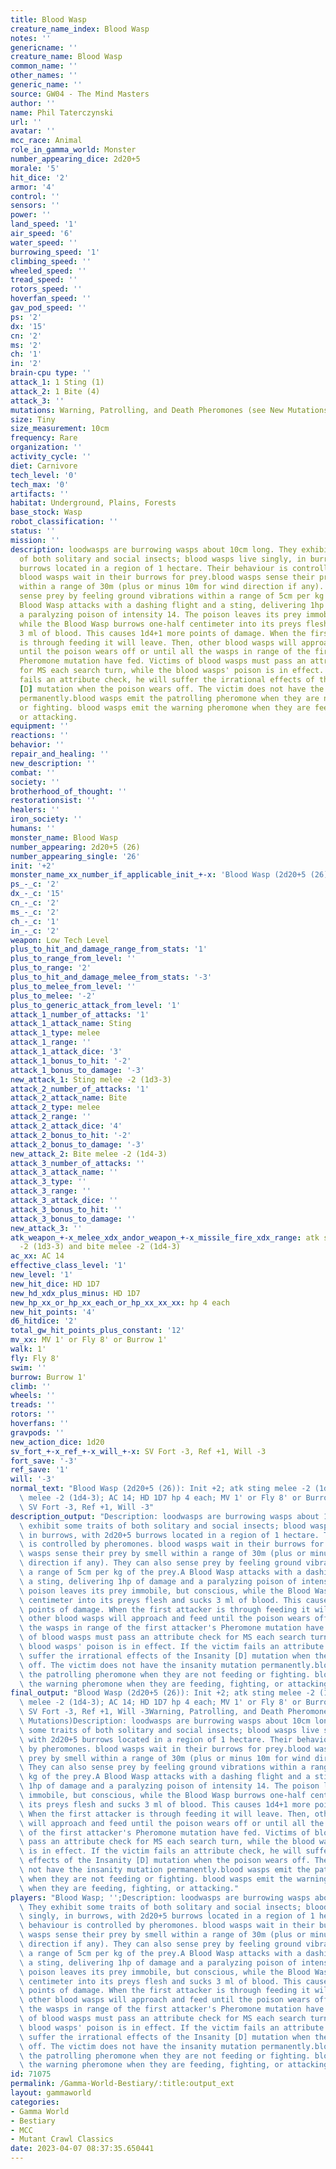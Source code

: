 ```yaml
---
title: Blood Wasp
creature_name_index: Blood Wasp
notes: ''
genericname: ''
creature_name: Blood Wasp
common_name: ''
other_names: ''
generic_name: ''
source: GW04 - The Mind Masters
author: ''
name: Phil Taterczynski
url: ''
avatar: ''
mcc_race: Animal
role_in_gamma_world: Monster
number_appearing_dice: 2d20+5
morale: '5'
hit_dice: '2'
armor: '4'
control: ''
sensors: ''
power: ''
land_speed: '1'
air_speed: '6'
water_speed: ''
burrowing_speed: '1'
climbing_speed: ''
wheeled_speed: ''
tread_speed: ''
rotors_speed: ''
hoverfan_speed: ''
gav_pod_speed: ''
ps: '2'
dx: '15'
cn: '2'
ms: '2'
ch: '1'
in: '2'
brain-cpu type: ''
attack_1: 1 Sting (1)
attack_2: 1 Bite (4)
attack_3: ''
mutations: Warning, Patrolling, and Death Pheromones (see New Mutations)
size: Tiny
size_measurement: 10cm
frequency: Rare
organization: ''
activity_cycle: ''
diet: Carnivore
tech_level: '0'
tech_max: '0'
artifacts: ''
habitat: Underground, Plains, Forests
base_stock: Wasp
robot_classification: ''
status: ''
mission: ''
description: loodwasps are burrowing wasps about 10cm long. They exhibit some traits
  of both solitary and social insects; blood wasps live singly, in burrows, with 2d20+5
  burrows located in a region of 1 hectare. Their behaviour is controlled by pheromones.
  blood wasps wait in their burrows for prey.blood wasps sense their prey by smell
  within a range of 30m (plus or minus 10m for wind direction if any). They can also
  sense prey by feeling ground vibrations within a range of 5cm per kg of the prey.A
  Blood Wasp attacks with a dashing flight and a sting, delivering 1hp of damage and
  a paralyzing poison of intensity 14. The poison leaves its prey immobile, but conscious,
  while the Blood Wasp burrows one-half centimeter into its preys flesh and sucks
  3 ml of blood. This causes 1d4+1 more points of damage. When the first attacker
  is through feeding it will leave. Then, other blood wasps will approach and feed
  until the poison wears off or until all the wasps in range of the first attacker's
  Pheromone mutation have fed. Victims of blood wasps must pass an attribute check
  for MS each search turn, while the blood wasps' poison is in effect. If the victim
  fails an attribute check, he will suffer the irrational effects of the Insanity
  [D] mutation when the poison wears off. The victim does not have the insanity mutation
  permanently.blood wasps emit the patrolling pheromone when they are not feeding
  or fighting. blood wasps emit the warning pheromone when they are feeding, fighting,
  or attacking.
equipment: ''
reactions: ''
behavior: ''
repair_and_healing: ''
new_description: ''
combat: ''
society: ''
brotherhood_of_thought: ''
restorationsist: ''
healers: ''
iron_society: ''
humans: ''
monster_name: Blood Wasp
number_appearing: 2d20+5 (26)
number_appearing_single: '26'
init: '+2'
monster_name_xx_number_if_applicable_init_+-x: 'Blood Wasp (2d20+5 (26)): Init +2'
ps_-_c: '2'
dx_-_c: '15'
cn_-_c: '2'
ms_-_c: '2'
ch_-_c: '1'
in_-_c: '2'
weapon: Low Tech Level
plus_to_hit_and_damage_range_from_stats: '1'
plus_to_range_from_level: ''
plus_to_range: '2'
plus_to_hit_and_damage_melee_from_stats: '-3'
plus_to_melee_from_level: ''
plus_to_melee: '-2'
plus_to_generic_attack_from_level: '1'
attack_1_number_of_attacks: '1'
attack_1_attack_name: Sting
attack_1_type: melee
attack_1_range: ''
attack_1_attack_dice: '3'
attack_1_bonus_to_hit: '-2'
attack_1_bonus_to_damage: '-3'
new_attack_1: Sting melee -2 (1d3-3)
attack_2_number_of_attacks: '1'
attack_2_attack_name: Bite
attack_2_type: melee
attack_2_range: ''
attack_2_attack_dice: '4'
attack_2_bonus_to_hit: '-2'
attack_2_bonus_to_damage: '-3'
new_attack_2: Bite melee -2 (1d4-3)
attack_3_number_of_attacks: ''
attack_3_attack_name: ''
attack_3_type: ''
attack_3_range: ''
attack_3_attack_dice: ''
attack_3_bonus_to_hit: ''
attack_3_bonus_to_damage: ''
new_attack_3: ''
atk_weapon_+-x_melee_xdx_andor_weapon_+-x_missile_fire_xdx_range: atk sting melee
  -2 (1d3-3) and bite melee -2 (1d4-3)
ac_xx: AC 14
effective_class_level: '1'
new_level: '1'
new_hit_dice: HD 1D7
new_hd_xdx_plus_minus: HD 1D7
new_hp_xx_or_hp_xx_each_or_hp_xx_xx_xx: hp 4 each
new_hit_points: '4'
d6_hitdice: '2'
total_gw_hit_points_plus_constant: '12'
mv_xx: MV 1' or Fly 8' or Burrow 1'
walk: 1'
fly: Fly 8'
swim: ''
burrow: Burrow 1'
climb: ''
wheels: ''
treads: ''
rotors: ''
hoverfans: ''
gravpods: ''
new_action_dice: 1d20
sv_fort_+-x_ref_+-x_will_+-x: SV Fort -3, Ref +1, Will -3
fort_save: '-3'
ref_save: '1'
will: '-3'
normal_text: "Blood Wasp (2d20+5 (26)): Init +2; atk sting melee -2 (1d3-3) and bite\
  \ melee -2 (1d4-3); AC 14; HD 1D7 hp 4 each; MV 1' or Fly 8' or Burrow 1' ; 1d20;\
  \ SV Fort -3, Ref +1, Will -3"
description_output: "Description: loodwasps are burrowing wasps about 10cm long. They\
  \ exhibit some traits of both solitary and social insects; blood wasps live singly,\
  \ in burrows, with 2d20+5 burrows located in a region of 1 hectare. Their behaviour\
  \ is controlled by pheromones. blood wasps wait in their burrows for prey.blood\
  \ wasps sense their prey by smell within a range of 30m (plus or minus 10m for wind\
  \ direction if any). They can also sense prey by feeling ground vibrations within\
  \ a range of 5cm per kg of the prey.A Blood Wasp attacks with a dashing flight and\
  \ a sting, delivering 1hp of damage and a paralyzing poison of intensity 14. The\
  \ poison leaves its prey immobile, but conscious, while the Blood Wasp burrows one-half\
  \ centimeter into its preys flesh and sucks 3 ml of blood. This causes 1d4+1 more\
  \ points of damage. When the first attacker is through feeding it will leave. Then,\
  \ other blood wasps will approach and feed until the poison wears off or until all\
  \ the wasps in range of the first attacker's Pheromone mutation have fed. Victims\
  \ of blood wasps must pass an attribute check for MS each search turn, while the\
  \ blood wasps' poison is in effect. If the victim fails an attribute check, he will\
  \ suffer the irrational effects of the Insanity [D] mutation when the poison wears\
  \ off. The victim does not have the insanity mutation permanently.blood wasps emit\
  \ the patrolling pheromone when they are not feeding or fighting. blood wasps emit\
  \ the warning pheromone when they are feeding, fighting, or attacking."
final_output: "Blood Wasp (2d20+5 (26)): Init +2; atk sting melee -2 (1d3-3) and bite\
  \ melee -2 (1d4-3); AC 14; HD 1D7 hp 4 each; MV 1' or Fly 8' or Burrow 1' ; 1d20;\
  \ SV Fort -3, Ref +1, Will -3Warning, Patrolling, and Death Pheromones (see New\
  \ Mutations)Description: loodwasps are burrowing wasps about 10cm long. They exhibit\
  \ some traits of both solitary and social insects; blood wasps live singly, in burrows,\
  \ with 2d20+5 burrows located in a region of 1 hectare. Their behaviour is controlled\
  \ by pheromones. blood wasps wait in their burrows for prey.blood wasps sense their\
  \ prey by smell within a range of 30m (plus or minus 10m for wind direction if any).\
  \ They can also sense prey by feeling ground vibrations within a range of 5cm per\
  \ kg of the prey.A Blood Wasp attacks with a dashing flight and a sting, delivering\
  \ 1hp of damage and a paralyzing poison of intensity 14. The poison leaves its prey\
  \ immobile, but conscious, while the Blood Wasp burrows one-half centimeter into\
  \ its preys flesh and sucks 3 ml of blood. This causes 1d4+1 more points of damage.\
  \ When the first attacker is through feeding it will leave. Then, other blood wasps\
  \ will approach and feed until the poison wears off or until all the wasps in range\
  \ of the first attacker's Pheromone mutation have fed. Victims of blood wasps must\
  \ pass an attribute check for MS each search turn, while the blood wasps' poison\
  \ is in effect. If the victim fails an attribute check, he will suffer the irrational\
  \ effects of the Insanity [D] mutation when the poison wears off. The victim does\
  \ not have the insanity mutation permanently.blood wasps emit the patrolling pheromone\
  \ when they are not feeding or fighting. blood wasps emit the warning pheromone\
  \ when they are feeding, fighting, or attacking."
players: "Blood Wasp; '';Description: loodwasps are burrowing wasps about 10cm long.\
  \ They exhibit some traits of both solitary and social insects; blood wasps live\
  \ singly, in burrows, with 2d20+5 burrows located in a region of 1 hectare. Their\
  \ behaviour is controlled by pheromones. blood wasps wait in their burrows for prey.blood\
  \ wasps sense their prey by smell within a range of 30m (plus or minus 10m for wind\
  \ direction if any). They can also sense prey by feeling ground vibrations within\
  \ a range of 5cm per kg of the prey.A Blood Wasp attacks with a dashing flight and\
  \ a sting, delivering 1hp of damage and a paralyzing poison of intensity 14. The\
  \ poison leaves its prey immobile, but conscious, while the Blood Wasp burrows one-half\
  \ centimeter into its preys flesh and sucks 3 ml of blood. This causes 1d4+1 more\
  \ points of damage. When the first attacker is through feeding it will leave. Then,\
  \ other blood wasps will approach and feed until the poison wears off or until all\
  \ the wasps in range of the first attacker's Pheromone mutation have fed. Victims\
  \ of blood wasps must pass an attribute check for MS each search turn, while the\
  \ blood wasps' poison is in effect. If the victim fails an attribute check, he will\
  \ suffer the irrational effects of the Insanity [D] mutation when the poison wears\
  \ off. The victim does not have the insanity mutation permanently.blood wasps emit\
  \ the patrolling pheromone when they are not feeding or fighting. blood wasps emit\
  \ the warning pheromone when they are feeding, fighting, or attacking.|"
id: 71075
permalink: /Gamma-World-Bestiary/:title:output_ext
layout: gammaworld
categories:
- Gamma World
- Bestiary
- MCC
- Mutant Crawl Classics
date: 2023-04-07 08:37:35.650441
---
```

